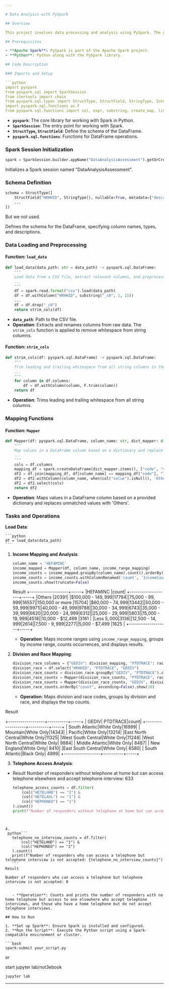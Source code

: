 ```yaml
---

# Data Analysis with PySpark

## Overview

This project involves data processing and analysis using PySpark. The goal is to load, clean, and analyze data from a dat file to extract meaningful insights. The dataset contains information on households, including identifiers, interview details, and various demographic and socio-economic attributes.

## Prerequisites

- **Apache Spark**: PySpark is part of the Apache Spark project.
- **Python**: Python along with the PySpark library.

## Code Description

### Imports and Setup

```python
import pyspark
from pyspark.sql import SparkSession
from itertools import chain
from pyspark.sql.types import StructType, StructField, StringType, IntegerType
import pyspark.sql.functions as F
from pyspark.sql.functions import col, expr, substring, create_map, lit, when
```

- **`pyspark`**: The core library for working with Spark in Python.
- **`SparkSession`**: The entry point for working with Spark.
- **`StructType`, `StructField`**: Define the schema of the DataFrame.
- **`pyspark.sql.functions`**: Functions for DataFrame operations.

### Spark Session Initialization

```python
spark = SparkSession.builder.appName("DataAnalysisAssessment").getOrCreate()
```

Initializes a Spark session named "DataAnalysisAssessment".

### Schema Definition

```python
schema = StructType([
    StructField("HRHHID", StringType(), nullable=True, metadata={"description": "Household Identifier (Part 1)"}),
    ...
])
```
But we not used.

Defines the schema for the DataFrame, specifying column names, types, and descriptions.

### Data Loading and Preprocessing

#### Function: `load_data`

```python
def load_data(data_path: str = data_path) -> pyspark.sql.DataFrame:
    """
    Load data from a CSV file, extract relevant columns, and preprocess.
    ...
    """
    df = spark.read.format("csv").load(data_path)
    df = df.withColumn("HRHHID", substring("_c0", 1, 15))
    ...
    df = df.drop("_c0")
    return strim_cols(df)
```

- **`data_path`**: Path to the CSV file.
- **Operation**: Extracts and renames columns from raw data. The `strim_cols` function is applied to remove whitespace from string columns.

#### Function: `strim_cols`

```python
def strim_cols(df: pyspark.sql.DataFrame) -> pyspark.sql.DataFrame:
    """
    Trim leading and trailing whitespace from all string columns in the DataFrame.
    ...
    """
    for column in df.columns:
        df = df.withColumn(column, F.trim(column))
    return df
```

- **Operation**: Trims leading and trailing whitespace from all string columns.

### Mapping Functions

#### Function: `Mapper`

```python
def Mapper(df: pyspark.sql.DataFrame, column_name: str, dict_mapper: dict):
    """
    Map values in a DataFrame column based on a dictionary and replace unmatched values.
    ...
    """
    cols = df.columns
    mapping_df = spark.createDataFrame(dict_mapper.items(), ["code", "value"])
    df2 = df.join(mapping_df, df[column_name] == mapping_df["code"], "left")
    df2 = df2.withColumn(column_name, when(col("value").isNull(), 'Others').otherwise(col("value")))
    df2 = df2.select(cols)
    return df2
```

- **Operation**: Maps values in a DataFrame column based on a provided dictionary and replaces unmatched values with 'Others'.

### Tasks and Operations

 **Load Data**:

    ```python
    df = load_data(data_path)
    ```

1. **Income Mapping and Analysis**:

    ```python
    column_name = 'HEFAMINC'
    income_mapped = Mapper(df, column_name, income_range_mapping)
    income_counts = income_mapped.groupBy(column_name).count().orderBy('count', ascending=False)
    income_counts = income_counts.withColumnRenamed('coumt', 'IncomeCount')
    income_counts.show(truncate=False)
    ```

    Result
+-------------------+-----+
|HEFAMINC           |count|
+-------------------+-----+
|Others             |20391|
|$100,000 - $149,999|17794|
|$75,000 - $99,999  |16557|
|$150,000 or more   |15704|
|$60,000 - $74,999  |13442|
|$50,000 - $59,999  |9971 |
|$40,000 - $49,999  |9788 |
|$30,000 - $34,999  |6743 |
|$35,000 - $39,999  |6620 |
|$20,000 - $24,999  |6312 |
|$25,000 - $29,999  |5803 |
|$15,000 - $19,999  |4518 |
|$10,000 - $12,499  |3161 |
|Less $5,000        |3136 |
|$12,500 - $14,999  |2614 |
|$7,500 - $9,999    |2277 |
|$5,000 - $7,499    |1625 |
+-------------------+-----+



    - **Operation**: Maps income ranges using `income_range_mapping`, groups by income range, counts occurrences, and displays results.

2. **Division and Race Mapping**:

    ```python
    division_race_columns = {"GEDIV": division_mapping, "PTDTRACE": race_mapping}
    division_race = df.select("HRHHID", "PTDTRACE", "GEDIV")
    division_race_counts = division_race.groupBy("GEDIV", "PTDTRACE").count()
    division_race_counts = Mapper(division_race_counts, "PTDTRACE", race_mapping)
    division_race_counts = Mapper(division_race_counts, "GEDIV", division_mapping)
    division_race_counts.orderBy("count", ascending=False).show(10)
    ```

    - **Operation**: Maps division and race codes, groups by division and race, and displays the top counts.

Result

+------------------+----------+-----+
|             GEDIV|  PTDTRACE|count|
+------------------+----------+-----+
|    South Atlantic|White Only|16999|
|          Mountain|White Only|14343|
|           Pacific|White Only|13214|
|East North Central|White Only|11325|
|West South Central|White Only|11248|
|West North Central|White Only| 9884|
|   Middle Atlantic|White Only| 8487|
|       New England|White Only| 8410|
|East South Central|White Only| 6580|
|    South Atlantic|Black Only| 4899|
+------------------+----------+-----+

3. **Telephone Access Analysis**:
- Result
Number of responders without telephone at home but can access telephone elsewhere and accept telephone interview: 633

    ```python
    telephone_access_counts = df.filter(
        (col("HETELHHD") == "2") & 
        (col("HETELAVL") == "1") & 
        (col("HEPHONEO") == "1")
    ).count()
    print(f"Number of responders without telephone at home but can access telephone elsewhere and accept telephone      interview: {telephone_access_counts}")
 ```


4.
  python```
    telephone_no_interview_counts = df.filter(
        (col("HETELHHD") == "1") & 
        (col("HEPHONEO") == "2")
    ).count()
    print(f"Number of responders who can access a telephone but telephone interview is not accepted: {telephone_no_interview_counts}")
    ```
Result

Number of responders who can access a telephone but telephone interview is not accepted: 0


    - **Operation**: Counts and prints the number of responders with no home telephone but access to one elsewhere who accept telephone interviews, and those who have a home telephone but do not accept telephone interviews.

## How to Run

1. **Set up Spark**: Ensure Spark is installed and configured.
2. **Run the Script**: Execute the Python script using a Spark-compatible environment or cluster.

```bash
spark-submit your_script.py
```
or

start jupyter lab/not3ebook
```bash
jupyter lab
```


---
```


